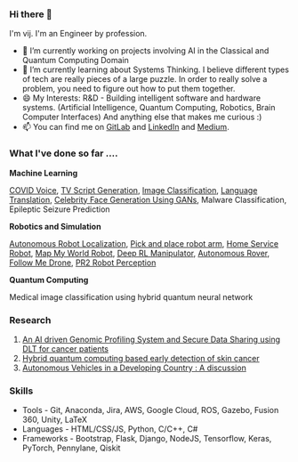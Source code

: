 ### Hi there 👋

I'm vij. I'm an Engineer by profession.

- 🔭 I’m currently working on projects involving AI in the Classical and Quantum Computing Domain
- 🌱 I’m currently learning about Systems Thinking. I believe different types of tech are really pieces of a large puzzle. In order to really solve a problem, you need to figure out how to put them together. 
- 😄 My Interests: R&D - Building intelligent software and hardware systems. (Artificial Intelligence, Quantum Computing, Robotics, Brain Computer Interfaces) And anything else that makes me curious :)
- 📫 You can find me on [GitLab](https://gitlab.com/users/vijpandaturtle) and [LinkedIn](https://www.linkedin.com/in/vijayasriiyer) and [Medium](https://oneeclectic.medium.com/). 

### What I've done so far ....

**Machine Learning**

[COVID Voice](https://github.com/vijpandaturtle/covid-voice), [TV Script Generation](https://github.com/vijpandaturtle/TV-script-generator), [Image Classification](https://github.com/vijpandaturtle/facial-expressions), [Language Translation](https://github.com/vijpandaturtle/deep-language-translate), [Celebrity Face Generation Using GANs](https://github.com/vijpandaturtle/face-generator-GAN), Malware Classification, Epileptic Seizure Prediction

**Robotics and Simulation** 

[Autonomous Robot Localization](https://github.com/vijpandaturtle/where_am_i), [Pick and place robot arm](https://github.com/vijpandaturtle/robotic-arm-pick-and-place), [Home Service Robot](https://github.com/vijpandaturtle/home_service_bot), [Map My World Robot](https://github.com/vijpandaturtle/map_my_world), [Deep RL Manipulator](https://github.com/vijpandaturtle/deepRL-manipulator), [Autonomous Rover](https://github.com/vijpandaturtle/search-sample-return), [Follow Me Drone](https://github.com/vijpandaturtle/Follow-me-drone), [PR2 Robot Perception](https://github.com/vijpandaturtle/pr2-perception3d)

**Quantum Computing**

Medical image classification using hybrid quantum neural network


### Research
1. [An AI driven Genomic Profiling System and Secure Data Sharing using DLT for cancer patients](https://ieeexplore.ieee.org/document/8973020)
2. [ Hybrid quantum computing based early detection of skin cancer](http://url310.tandfonline.com/ls/click?upn=odl8Fji2pFaByYDqV3bjGMQo8st9of2228V6AcSFNq3t86qU90pAx-2BEad4OTI0D6sA8oPQ2ZJVN1dPO1Q92cT6uWsFVqYLU9dH3TFkv4UY4-3D49wq_cjuZS4RWd2rmllHwS-2Fk374ljvjO-2BEFqm2bq82rNzqflM6Fj0JXxMFPeu33bkyrBUkQ8mqGq1GwPxmf52s817qGRbMvzCupCUtE6lNIaCeBDOxKg0sZpi1VUUJGtfP73KafLwbR-2Bp-2BSpUcR77BhZ2ln7Gzir3eEcfMSXVpJ1M1-2BdH-2F-2BKteIJZoPmKUQZ2SDagtVOhYq1iBXEIBHNRnbwvAY02VJ6LST1BiMg29Qx-2BLC-2FUzCk81-2Bt1Gaqg-2FjNwsfFWxJOc9MahaeYJXmPjib8Mc-2B004uQRk-2BGsm583o6Qho2o-3D)
3. [Autonomous Vehicles in a Developing Country : A discussion]()

### Skills
- Tools - Git, Anaconda, Jira, AWS, Google Cloud, ROS, Gazebo, Fusion 360, Unity, LaTeX
- Languages - HTML/CSS/JS, Python, C/C++, C#
- Frameworks - Bootstrap, Flask, Django, NodeJS, Tensorflow, Keras, PyTorch, Pennylane, Qiskit
